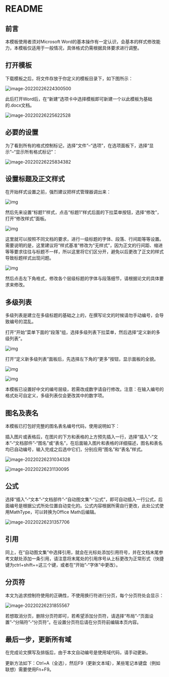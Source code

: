 # README

## 前言

本模板使用者须对Microsoft Word的基本操作有一定认识，会基本的样式修改能力，本模板仅适用于一般情况，具体格式仍需根据具体要求进行调整。

## 打开模板

下载模板之后，将文件存放于你定义的模板目录下，如下图所示：

![image-20220226224300500](https://ae01.alicdn.com/kf/H7eb16eae6d244f9c906dc7bd9c7166afK.png)

此后打开Word后，在“新建”选项卡中选择模板即可新建一个以此模板为基础的.docx文档。

![image-20220226225622528](https://ae01.alicdn.com/kf/Heaf5bd64c9dc4216af4bf4c48fb1db935.png)

## 必要的设置

为了看到所有的格式控制标记，选择“文件”–“选项”，在选项面板下，选择“显示”–“显示所有格式标记”：

![image-20220226225834382](https://ae01.alicdn.com/kf/H87f63ed99ce04973b81f7497e6e1e672I.png)

## 设置标题及正文样式

在开始样式设置之前，强烈建议把样式管理器调出来：

![img](https://pic4.zhimg.com/v2-20e9fbe72dbec3da5ed476df31042093_r.jpg)

然后先来设置“标题1”样式，点击“标题1”样式后面的下拉菜单按钮，选择“修改”，打开“修改样式”面板。

![img](https://pic2.zhimg.com/80/v2-a9adff6d412e02fb4665a3a6a36ff83d_1440w.png)

这里就可以按照不同文档的要求，进行一级标题的字体、段落、行间距等等设置。需要说明的是，这里建议将“样式基准”修改为“无样式”，因为正文的行间距、缩进等等要求往往与标题不一样，所以这里将它们区分开，避免以后更改了正文的样式导致标题样式出现问题。

![img](https://pic2.zhimg.com/v2-ca46d0f9f5438702e66e118405881f35_r.jpg)

然后点击左下角格式，修改各个层级标题的字体与段落细节，请根据论文的具体要求来修改。

## 多级列表

多级列表是建立在多级标题的基础之上的，在撰写论文的时候请勿手动编号，会导致编号的混乱。

打开“开始”菜单下面的“段落”组，选择多级列表下拉菜单，然后选择“定义新的多级列表”。

![img](https://pic4.zhimg.com/v2-f13c75c4bf398e9405749356c1036247_r.jpg)

打开“定义新多级列表”面板后，先选择左下角的“更多”按钮，显示面板的全貌。

![img](https://pic2.zhimg.com/80/v2-1b53ddc04fe204837e5c8196f4ac5b8d_1440w.png)

![img](https://pic3.zhimg.com/v2-ee65584a682f43f340bed1796c61b6ea_r.jpg)

本模板已设置好中文的编号层级，若需改成数字请自行修改。注意：在输入编号的格式处可自定义，多级列表仅会更改其中的数字项。

## 图名及表名

本模板已打包好完整的图名表名编号代码，使用说明如下：

插入图片或表格后，在图片的下方和表格的上方预先插入一行，选择“插入”-“文本”-“文档部件”-“图名”或“表名”，在后面输入图片和表格的详细描述，图名和表名均已自动编号，输入完成之后选中它们，分别应用“图名”和“表名”样式。

![image-20220226231034328](https://ae01.alicdn.com/kf/H45cb31741255410eab11283d671cb7c9o.png)

![image-20220226231130095](https://ae01.alicdn.com/kf/H723709b6ba26419db1988f19b62d6da77.png)

## 公式

选择“插入”-“文本”-“文档部件”-“自动图文集”-“公式”，即可自动插入一行公式，后面编号是根据公式所处位置自动变化的。公式内容根据所需自行更改，此处公式使用MathType，可以转换为Office Math后编辑。

![image-20220226231357706](https://ae01.alicdn.com/kf/H0048b8ab01e34d80b4c167c583fb0e04D.png)

## 引用

同上，在“自动图文集”中选择引用，就会在光标处添加引用符号，并在文档末尾参考文献处添加一条引用，请注意将末尾处的引用序号从上标更改为正常形式（快捷键为ctrl+shift+=这三个键，或者在“开始”-“字体”中更改）。

## 分页符

本文为追求控制符使用的正确性，不使用换行符进行分页，每个分页符处会显示：

![image-20220226231855567](https://ae01.alicdn.com/kf/H9bcde189c0884977826780b45c6d45fbF.png)

若想取消分页，删除分页符即可，若希望添加分页符，请选择“布局”-“页面设置”-“分隔符”-“分页符“。在设置分页符后请在分页符前编辑本页内容。

## 最后一步，更新所有域

在完成论文撰写及排版后，由于本文自动编号是使用域代码，请手动更新。

更新方法如下：Ctrl+A（全选），然后F9（更新文本域），某些笔记本键盘（例如联想）需要使用Fn+F9。

